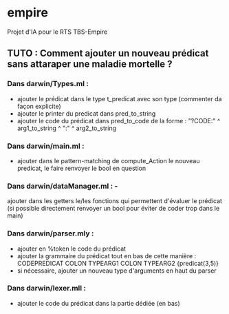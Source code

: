 # empire
Projet d'IA pour le RTS TBS-Empire

## TUTO : Comment ajouter un nouveau prédicat sans attaraper une maladie mortelle ?

### Dans darwin/Types.ml : 
- ajouter le prédicat dans le type t_predicat avec son type (commenter da façon explicite)
 - ajouter le printer du predicat dans pred_to_string
 - ajouter le code du prédicat dans pred_to_code de la forme : "?CODE:" ^ arg1_to_string ^ ":" ^ arg2_to_string
 
 
 
### Dans darwin/main.ml :
- ajouter dans le pattern-matching de compute_Action le nouveau predicat, le faire renvoyer le bool en question 
 
### Dans darwin/dataManager.ml : - 
ajouter dans les getters le/les fonctions qui permettent d'évaluer le prédicat (si possible directement renvoyer un bool pour éviter de coder trop dans le main)
 
### Dans darwin/parser.mly : 
- ajouter en %token le code du prédicat
 - ajouter la grammaire du prédicat tout en bas de cette manière : CODEPREDICAT COLON TYPEARG1 COLON TYPEARG2 {predicat($3,$5)} 
 - si nécessaire, ajouter un nouveau type d'arguments en haut du parser
 
### Dans darwin/lexer.mll :
 - ajouter le code du prédicat dans la partie dédiée (en bas)
 
 
